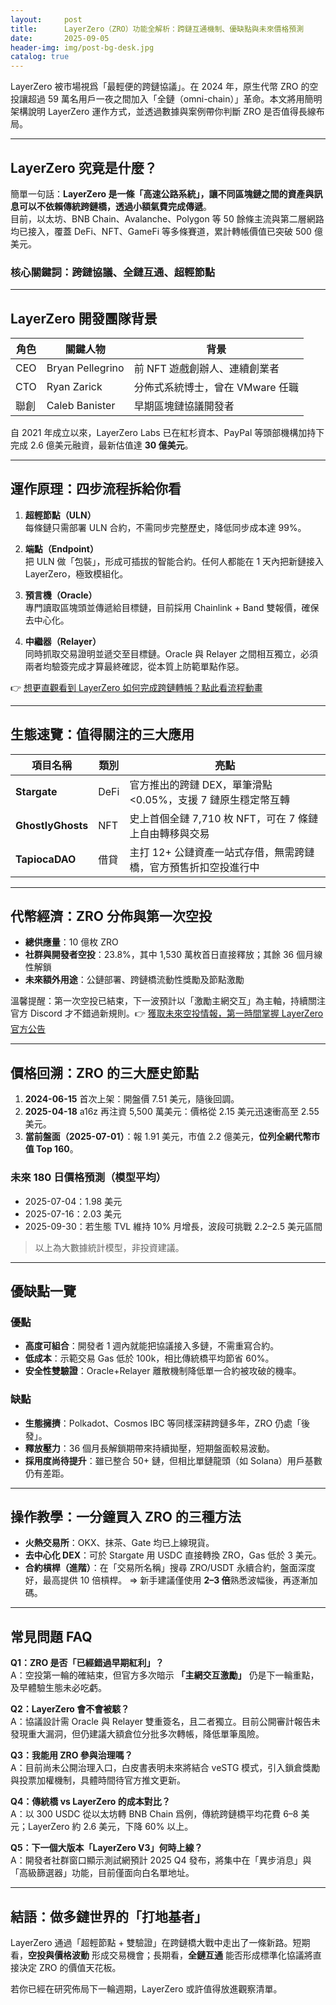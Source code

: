 ```yaml
---
layout:     post
title:      LayerZero（ZRO）功能全解析：跨鏈互通機制、優缺點與未來價格預測
date:       2025-09-05
header-img: img/post-bg-desk.jpg
catalog: true
---
```


LayerZero 被市場視爲「最輕便的跨鏈協議」。在 2024 年，原生代幣 ZRO 的空投讓超過 59 萬名用戶一夜之間加入「全鏈（omni-chain）」革命。本文將用簡明架構說明 LayerZero 運作方式，並透過數據與案例帶你判斷 ZRO 是否值得長線布局。

---

## LayerZero 究竟是什麼？

簡單一句話：**LayerZero 是一條「高速公路系統」，讓不同區塊鏈之間的資產與訊息可以不依賴傳統跨鏈橋，透過小額氣費完成傳遞**。  
目前，以太坊、BNB Chain、Avalanche、Polygon 等 50 餘條主流與第二層網路均已接入，覆蓋 DeFi、NFT、GameFi 等多條賽道，累計轉帳價值已突破 500 億美元。

### 核心關鍵詞：跨鏈協議、全鏈互通、超輕節點

---

## LayerZero 開發團隊背景

| 角色        | 關鍵人物         | 背景                               |
| ----------- | ---------------- | ---------------------------------- |
| CEO         | Bryan Pellegrino | 前 NFT 遊戲創辦人、連續創業者      |
| CTO         | Ryan Zarick      | 分佈式系統博士，曾在 VMware 任職 |
| 聯創        | Caleb Banister   | 早期區塊鏈協議開發者               |

自 2021 年成立以來，LayerZero Labs 已在紅杉資本、PayPal 等頭部機構加持下完成 2.6 億美元融資，最新估值達 **30 億美元**。

---

## 運作原理：四步流程拆給你看

1. **超輕節點（ULN）**  
   每條鏈只需部署 ULN 合約，不需同步完整歷史，降低同步成本達 99%。

2. **端點（Endpoint）**  
   把 ULN 做「包裝」，形成可插拔的智能合約。任何人都能在 1 天內把新鏈接入 LayerZero，極致模組化。

3. **預言機（Oracle）**  
   專門讀取區塊頭並傳遞給目標鏈，目前採用 Chainlink + Band 雙報價，確保去中心化。

4. **中繼器（Relayer）**  
   同時抓取交易證明並遞交至目標鏈。Oracle 與 Relayer 之間相互獨立，必須兩者均驗簽完成才算最終確認，從本質上防範單點作惡。

👉 [想更直觀看到 LayerZero 如何完成跨鏈轉帳？點此看流程動畫](https://okxdog.com/)

---

## 生態速覽：值得關注的三大應用

| 項目名稱       | 類別   | 亮點                                                                 |
| -------------- | ------ | -------------------------------------------------------------------- |
| **Stargate**   | DeFi   | 官方推出的跨鏈 DEX，單筆滑點 <0.05%，支援 7 鏈原生穩定幣互轉        |
| **GhostlyGhosts** | NFT   | 史上首個全鏈 7,710 枚 NFT，可在 7 條鏈上自由轉移與交易               |
| **TapiocaDAO** | 借貸   | 主打 12+ 公鏈資產一站式存借，無需跨鏈橋，官方預售折扣空投進行中      |

---

## 代幣經濟：ZRO 分佈與第一次空投

- **總供應量**：10 億枚 ZRO  
- **社群與開發者空投**：23.8%，其中 1,530 萬枚首日直接釋放；其餘 36 個月線性解鎖  
- **未來額外用途**：公鏈部署、跨鏈橋流動性獎勵及節點激勵

溫馨提醒：第一次空投已結束，下一波預計以「激勵主網交互」為主軸，持續關注官方 Discord 才不錯過新規則。👉 [獲取未來空投情報，第一時間掌握 LayerZero 官方公告](https://okxdog.com/)

---

## 價格回溯：ZRO 的三大歷史節點

1. **2024-06-15** 首次上架：開盤價 7.51 美元，隨後回調。  
2. **2025-04-18** a16z 再注資 5,500 萬美元：價格從 2.15 美元迅速衝高至 2.55 美元。  
3. **當前盤面（2025-07-01）**：報 1.91 美元，市值 2.2 億美元，**位列全網代幣市值 Top 160**。

### 未來 180 日價格預測（模型平均）

- 2025-07-04：1.98 美元  
- 2025-07-16：2.03 美元  
- 2025-09-30：若生態 TVL 維持 10% 月增長，波段可挑戰 2.2–2.5 美元區間  

> 以上為大數據統計模型，非投資建議。

---

## 優缺點一覽

### 優點
- **高度可組合**：開發者 1 週內就能把協議接入多鏈，不需重寫合約。  
- **低成本**：示範交易 Gas 低於 100k，相比傳統橋平均節省 60%。  
- **安全性雙驗證**：Oracle+Relayer 離散機制降低單一合約被攻破的機率。

### 缺點
- **生態擁擠**：Polkadot、Cosmos IBC 等同樣深耕跨鏈多年，ZRO 仍處「後發」。  
- **釋放壓力**：36 個月長解鎖期帶來持續拋壓，短期盤面較易波動。  
- **採用度尚待提升**：雖已整合 50+ 鏈，但相比單鏈龍頭（如 Solana）用戶基數仍有差距。

---

## 操作教學：一分鐘買入 ZRO 的三種方法

- **火熱交易所**：OKX、抹茶、Gate 均已上線現貨。  
- **去中心化 DEX**：可於 Stargate 用 USDC 直接轉換 ZRO，Gas 低於 3 美元。  
- **合約槓桿（進階）**：在「交易所名稱」搜尋 ZRO/USDT 永續合約，盤面深度好，最高提供 10 倍槓桿。 ⇒ 新手建議僅使用 **2–3 倍**熟悉波幅後，再逐漸加碼。

---

## 常見問題 FAQ

**Q1：ZRO 是否「已經錯過早期紅利」？**  
A：空投第一輪的確結束，但官方多次暗示 **「主網交互激勵」** 仍是下一輪重點，及早體驗生態未必吃虧。

**Q2：LayerZero 會不會被駭？**  
A：協議設計需 Oracle 與 Relayer 雙重簽名，且二者獨立。目前公開審計報告未發現重大漏洞，但仍建議大額倉位分批多次轉帳，降低單筆風險。

**Q3：我能用 ZRO 參與治理嗎？**  
A：目前尚未公開治理入口，白皮書表明未來將結合 veSTG 模式，引入鎖倉獎勵與投票加權機制，具體時間待官方推文更新。

**Q4：傳統橋 vs LayerZero 的成本對比？**  
A：以 300 USDC 從以太坊轉 BNB Chain 爲例，傳統跨鏈橋平均花費 6–8 美元；LayerZero 約 2.6 美元，下降 60% 以上。

**Q5：下一個大版本「LayerZero V3」何時上線？**  
A：開發者社群窗口顯示測試網預計 2025 Q4 發布，將集中在「異步消息」與「高級篩選器」功能，目前僅面向白名單地址。

---

## 結語：做多鏈世界的「打地基者」

LayerZero 通過「超輕節點 + 雙驗證」在跨鏈橋大戰中走出了一條新路。短期看，**空投與價格波動** 形成交易機會；長期看，**全鏈互通** 能否形成標準化協議將直接決定 ZRO 的價值天花板。

若你已經在研究佈局下一輪週期，LayerZero 或許值得放進觀察清單。